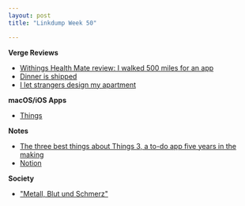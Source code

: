 ```yaml
---
layout: post
title: "Linkdump Week 50"

---
```


**Verge Reviews**
- [Withings Health Mate review: I walked 500 miles for an app](https://www.theverge.com/2019/2/18/18228209/withings-steel-hr-sport-review-health-mate)
- [Dinner is shipped](https://www.theverge.com/2016/5/25/11763286/blue-apron-vs-plated-hello-fresh-box-meal-delivery-cost-reviews)
- [I let strangers design my apartment](https://www.theverge.com/2019/8/9/20798453/modsy-havenly-ikea-roomstyler-e-interior-design-services-review-virtual-home-redecoration)

**macOS/iOS Apps**
- [Things](https://culturedcode.com/things/)

**Notes**
- [The three best things about Things 3, a to-do app five years in the making](https://www.theverge.com/2017/5/19/15664348/things-3-review-ios-mac-productivity)
- [Notion](https://www.notion.so/)

**Society**
 - ["Metall, Blut und Schmerz"](https://www.tagesanzeiger.ch/ausland/amerika/metall-blut-und-schmerz/story/18044744)
